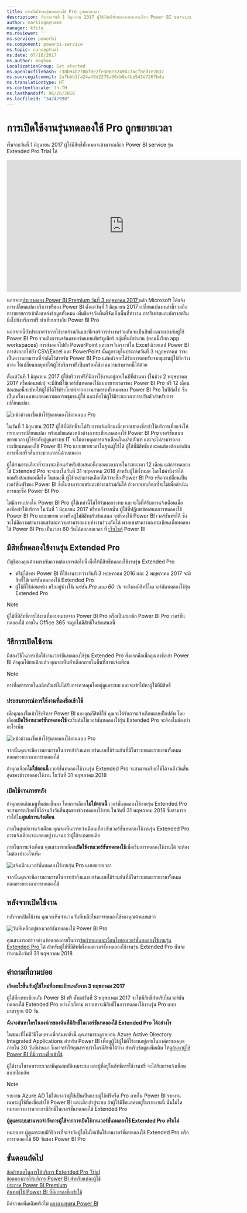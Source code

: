 ```yaml
---
title: การเปิดใช้งานรุ่นทดลองใช้ Pro ถูกขยายเวลา
description: เริ่มจากวันที่ 1 มิถุนายน 2017 ผู้ใช้มีสิทธิ์ทั้งหมดจะสามารถเลือก Power BI service รุ่น Extended Pro Trial ได้
author: markingmyname
manager: kfile
ms.reviewer: ''
ms.service: powerbi
ms.component: powerbi-service
ms.topic: conceptual
ms.date: 07/18/2017
ms.author: maghan
LocalizationGroup: Get started
ms.openlocfilehash: c38b94b278bf0e2fe308e3249b27acf8ed7e7837
ms.sourcegitcommit: 2a7bbb1fa24a49d2278a90cb0c4be543d7267bda
ms.translationtype: HT
ms.contentlocale: th-TH
ms.lasthandoff: 06/26/2018
ms.locfileid: "34247998"
---
```

# <a name="extended-pro-trial-activation"></a>การเปิดใช้งานรุ่นทดลองใช้ Pro ถูกขยายเวลา
เริ่มจากวันที่ 1 มิถุนายน 2017 ผู้ใช้มีสิทธิ์ทั้งหมดจะสามารถเลือก Power BI service รุ่น Extended Pro Trial ได้

<iframe width="640" height="360" src="https://www.youtube.com/embed/tPsNoPyY9aA?showinfo=0" frameborder="0" allowfullscreen></iframe>

นอกจาก[ประกาศของ Power BI Premium วันที่ 3 พฤษภาคม 2017 ](https://powerbi.microsoft.com/blog/microsoft-accelerates-modern-bi-adoption-with-power-bi-premium/)แล้ว Microsoft ได้แจ้งการเปลี่ยนแปลงบริการฟรีของ Power BI ตั้งแต่วันที่ 1 มิถุนายน 2017 เปลี่ยนแปลงเหล่านี้รวมถึงการขยายการเข้าถึงแหล่งข้อมูลทั้งหมด เพิ่มขีดจำกัดพื้นที่จัดเก็บพื้นที่ทำงาน การรีเฟรชและอัตราสตรีมมิ่งไปยังบริการฟรี ทำเทียบเท่ากับ Power BI Pro

นอกจากนี้ยังประกาศว่าการใช้งานร่วมกันและฟีเจอร์การทำงานร่วมกันจะเป็นสิทธิ์เฉพาะของกับผู้ใช้ Power BI Pro รวมถึงการแชร์แดชบอร์ดแบบเพียร์ทูเพียร์ กลุ่มพื้นที่ทำงาน (ตอนนี้เรียก app workspaces) การส่งออกไปยัง PowerPoint และการวิเคราะห์ใน Excel ด้วยแอป Power BI การส่งออกไปยัง CSV/Excel และ PowerPoint นั้นถูกระบุในประกาศวันที่ 3 พฏฤษภาคม ว่าจะเป็นความสามารถที่จำกัดไว้สำหรับ Power BI Pro แต่หลังจากได้รับการตอบรับจากชุมชนผู้ใช้ที่กว้างขวาง ได้เปลี่ยนกลยุทธ์ให้ผู้ใช้บริการฟรีเป็นพร้อมใช้งานความสามารถนี้ได้ด้วย

ตั้งแต่วันที่ 1 มิถุนายน 2017 ผู้ใช้บริการฟรีที่มีการใช้งานอยู่ภายในปีที่ผ่านมา (ในช่วง 2 พฤษภาคม 2017 หรือก่อนหน้า) จะมีสิทธิ์ใช้เวอร์ชันทดลองใช้แบบขยายเวลาของ Power BI Pro ฟรี 12 เดือน ข้อเสนอนี้จะช่วยให้ผู้ใช้ได้ใช้ประโยชน์จากความสามารถทั้งหมดของ Power BI Pro ในปีถัดไป ซึ่งเป็นเครื่องหมายแสดงความเคารพชุมชนผู้ใช้ และเพื่อให้ผู้ใช้มีระยะเวลาการปรับตัวสำหรับการเปลี่ยนแปลง

![หน้าต่างลงชื่อเข้าใช้รุ่นทดลองใช้งานแบบ Pro](media/service-extended-pro-trial/extended-pro-trial-activate-pop-up.png)

ในวันที่ 1 มิถุนายน 2017 ผู้ใช้ที่มีสิทธิ์จะได้รับการแจ้งเตือนเมื่อพวกเขาลงชื่อเข้าใช้บริการเพื่อแจ้งให้ทราบการเปลี่ยนแปลง พร้อมกับแสดงหน้าต่างลงทะเบียนทดลองใช้ Power BI Pro เวอร์ชั่นแบบขยายเวลา ผู้ใช้ระดับผู้ดูแลระบบ IT จะไม่ควบคุมการแจ้งเตือนในผลิตภัณฑ์ และจะไม่สามารถลงทะเบียนทดลองใช้ Power BI Pro แบบขยายเวลาในฐานผู้ใช้ได้ ผู้ใช้ที่มีสิทธิ์แต่ละคนต้องต้องดำเนินการเพื่อเสร็จสิ้นกระบวนการนี้ด้วยตนเอง

ผู้ใช้สามารถเลือกที่จะลงทะเบียนสำหรับข้อเสนอนี้ตลอดเวลาภายในระยะเวลา 12 เดือน แต่การทดลองใช้ Extended Pro จะจบลงในวันที่ 31 พฤษภาคม 2018 สำหรับผู้ใช้ทั้งหมด โดยไม่คำนึงว่าได้ยอมรับข้อเสนอเมื่อใด ในขณะนี้ ผู้ใช้จะสามารถเลือกได้ว่าจะซื้อ Power BI Pro หรือจะเปลี่ยนเป็นเวอร์ชันฟรีของ Power BI ซึ่งไม่สามารถแชร์และทำงานร่วมกันได้ ถ้าพวกเขาเลือกที่จะไม่เพื่อดำเนินการและซื้อ Power BI Pro

ไม่มีการแปลงใน Power BI Pro ผู้ใช้เหล่านี้ไม่ได้รับผลกระทบ และจะไม่ได้รับการแจ้งเตือนเมื่อลงชื่อเข้าใช้บริการ ในวันที่ 1 มิถุนายน 2017 หรือหลังจากนั้น ผู้ใช้ที่ปฏิเสธข้อเสนอการทดลองใช้ Power BI Pro แบบขยายเวลาหรือผู้ไม่มีสิทธรับข้อเสนอ จะยังคงใช้ Power BI เวอร์ชันฟรได้ี ซึ่งจะไม่มีความสามารถแชร์และความสามารถแบบทำงานร่วมกันได้ พวกเขาสามารถลงทะเบียนเพื่อทดลองใช้ Power BI Pro เป็นเวลา 60 วันได้ตอลอดเวลา ที่ [เว็บไซต์](https://powerbi.microsoft.com/get-started/) Power BI

## <a name="eligibility-for-extended-pro-trial"></a>มีสิทธิ์ทดลองใช้งานรุ่น Extended Pro
บัญชีของคุณต้องตรงกับความต้องการต่อไปนี้เพื่อให้มีสิทธิ์ทดลองใช้งานรุ่น Extended Pro

* ฟรีผู้ใช้ของ Power BI ที่ใช้งานระหว่างวันที่ 3 พฤษภาคม 2016 และ 2 พฤษภาคม 2017 จะมีสิทธิ์ใช้เวอร์ชันทดลองใช้ Extended Pro
* ผู้ใช้ที่ใช้ก่อนหน้า หรืออยู่ช่วงใช้*เวอร์ชั่น Pro แบบ 60 วัน*  จะยังคงมีสิทธิ์ในเวอร์ชันทดลองใช้รุ่น Extended Pro

> [!NOTE]
> ผู้ใช้ที่มีสิทธิ์การใช้งานที่มอบหมายจาก Power BI Pro หรือเป็นสมาชิก Power BI Pro เวอร์ชันทดลองใช้ ภายใน Office 365 จะถูกไม่มีสิทธิ์ในข้อเสนอนี้
> 
> 

## <a name="how-to-activate"></a>วิธีการเปิดใช้งาน
มีสองวิธีในการเปิดใช้งานเวอร์ชันทดลองใช้รุ่น Extended Pro สิ่งแรกคือเมื่อคุณลงชื่อเข้า Power BI ถ้าคุณได้ยกเลิกแล้ว คุณจะเห็นตัวเลือกภายในพื้นที่การแจ้งเตือน

> [!NOTE]
> การสื่อสารภายในผลิตภัณฑ์ไม่ได้รับการควบคุมโดยผู้ดูแลระบบ และจะเข้าไปหาผู้ใช้ที่มีสิทธิ์
> 
> 

### <a name="experience-at-sign-in"></a>ประสบการณ์การใช้งานที่ลงชื่อเข้าใช้
เมื่อคุณลงชื่อเข้าใช้บริการ Power BI และคุณก็สิทธิ์ใช์ คุณจะได้รับการแจ้งเตือนแบบป็อปอัพ โดยเลือก**เปิดใช้งานเวอร์ชันทดลองใช้**จะเริ่มต้นใช้เวอร์ชันทดลองใช้รุ่น Extended Pro จะต้องไมต้องทำอะไรเพิ่ม

![หน้าต่างลงชื่อเข้าใช้รุ่นทดลองใช้งานแบบ Pro](media/service-extended-pro-trial/extended-pro-trial-pop-up.png)

จากนั้นคุณจะมีความสามารถในการเข้าถึงแดชบอร์ดแบบใช้ร่วมกันที่มีในระบบและรายงานทั้งหมดตลอดระยะเวลาการทดลองใช้

ถ้าคุณเลือก**ไม่ใช่ตอนนี้** เวอร์ชั่นทดลองใช้งานรุ่น Extended Pro จะสามารถเรียกใช้ได้จนถึงวันสิ้นสุดของช่วงทดลองใช้งาน ในวันที่ 31 พฤษภาคม 2018

### <a name="activation-at-a-later-date"></a>เปิดใช้งานภายหลัง
ถ้าคุณยกเลิกเมนูที่แสดงขึ้นมา โดยการเลือก**ไม่ใช่ตอนนี้** เวอร์ชั่นทดลองใช้งานรุ่น Extended Pro จะสามารถเรียกใช้ได้จนถึงวันสิ้นสุดของช่วงทดลองใช้งาน ในวันที่ 31 พฤษภาคม 2018 ซึ่งสามารถทำได้ใน**ศูนย์การแจ้งเตือน**

ภายในศูนย์การแจ้งเตือน คุณจะเห็นการแจ้งเตือนเกี่ยวกับเวอร์ชั่นทดลองใช้งานรุ่น Extended Pro การแจ้งเตือนจะแสดงอยู่งานจนกว่าผู้ใช้จะกดยกเลิก

ภายในการแจ้งเตือน คุณสามารถเลือก**เปิดใช้งานเวอร์ชันทดลองใช้**เพื่อเริ่มการทดลองใช้งานได้ จะต้องไมต้องทำอะไรเพิ่ม

![แจ้งเตือนเวอร์ชั่นทดลองใช้งานรุ่น Pro แบบขยายเวลา](media/service-extended-pro-trial/extended-pro-trial-notification.png)

จากนั้นคุณจะมีความสามารถในการเข้าถึงแดชบอร์ดแบบใช้ร่วมกันที่มีในระบบและรายงานทั้งหมดตลอดระยะเวลาการทดลองใช้

## <a name="after-activation"></a>หลังจากเปิดใช้งาน
หลังจากเปิดใช้งาน คุณจะเห็นจำนวนวันที่เหลือในการทดลองใช้ของคุณด้านบนขวา

![วันที่เหลืออยู่ของเวอร์ชันทดลองใช้ Power BI Pro](media/service-extended-pro-trial/powerbi-trial-days-left.png)

คุณสามารถตรวจอ่านข้อตกลงภายในการ[ข้อกำหนดและเงื่อนไขของเวอร์ชั่นทดลองใช้งานรุ่น Extended Pro ](https://aka.ms/power-bi-trial)ได้ สำหรับผู้ใช้ที่มีสิทธิ์ทั้งหมดเวอร์ชั่นทดลองใช้งานรุ่น Extended Pro นั้นจะทำงานถึงวันที่ 31 พฤษภาคม 2018

## <a name="frequently-asked-questions"></a>คำถามที่ถามบ่อย
**เกิดอะไรขึ้นกับผู้ใช้ใหม่ที่ลงทะเบียนหลังจาก 3 พฤษภาคม 2017**

ผู้ใช้ที่ลงทะเบียนกับ Power BI ฟรี ตั้งแต่วันที่ 3 พฤษภาคม 2017 จะไม่มีสิทธิ์สำหรับในเวอร์ชันทดลองใช้ Extended Pro อย่างไรก็ตาม พวกเขาจะมีสิทธิ์ในการทดลองใช้งานรุ่น Pro แบบมาตรฐาน 60 วัน

**ฉันจะค้นหาใครในองค์กรของฉันที่มีสิทธิ์ในเวอร์ชันทดลองใช้ Extended Pro ได้อย่างไร**

ในขณะที่ไม่มีวิธีโดยตรงเพื่อค้นหาสิ่งนี้ คุณสามารถดูรายงาน Azure Active Directory Integrated Applications สำหรับ Power BI เพื่อดูผู้ใช้ผู้ใช้ที่ใช้งานอยู่ภายในองค์กรของคุณภายใน 30 วันที่ผ่านมา ซึ่งอาจทำให้คุณทราบว่าใครมีสิทธิ์ได้บ้าง สำหรับข้อมูลเพิ่มเติม ให้ดู[ค้นหาผู้ใช้ Power BI ที่มีการลงชื่อเข้าใช้](service-admin-access-usage.md)

ผู้ใช้งานในรอบระยะเวลามีคุณสมบัติเหมาะสม และผู้ที่อยู่ในสิทธิ์การใช้งานฟรี จะได้รับการแจ้งเตือนแบบป๊อบอัพ 

> [!NOTE]
> รายงาน Azure AD ไม่ได้แจงว่าผู้ใช้เป็นเป็นแบบผู้ใช้ฟรีหรือ Pro ภายใน Power BI รายงานเฉพาะผู้ใช้ที่ลงชื่อเข้าใช้ Power BI และเมื่อเข้าสู่ระบบ ถ้าผู้ใช้มีช่ื่อแสดงอยู่ในรายงานนี้ นั่นไม่ไดหมายความว่าพวกเขามีสิทธิ์ในเวอร์ชั่นทดลองใช้ Extended Pro
> 
> 

**ผู้ดูแลระบบสามารถจำกัดการผู้ใช้จากการเปิดใช้งานเวอร์ชั่นทดลองใช้ Extended Pro หรือไม่**

หมายเลข ผู้ดูแลระบบมีวิธีการที่จะจำกัดผู้ใชไม่ให้เปิดใช้งานเวอร์ชั่นทดลองใช้ Extended Pro หรือการทดลองใช้ 60 วันของ Power BI Pro

## <a name="next-steps"></a>ขั้นตอนถัดไป
[ข้อกำหนดในการให้บริการ Extended Pro Trial](https://aka.ms/power-bi-trial)  
[ข้อตกลงการให้บริการ Power BI สำหรับแต่ละผู้ใช้](https://powerbi.microsoft.com/terms-of-service/)  
[ประกาศ Power BI Premium](https://aka.ms/pbipremium-announcement)  
[ค้นหาผู้ใช้ Power BI ที่มีการลงชื่อเข้าใช้](service-admin-access-usage.md)

มีคำถามเพิ่มเติมหรือไม่ [ลองถามชุมชน Power BI](https://community.powerbi.com/)

